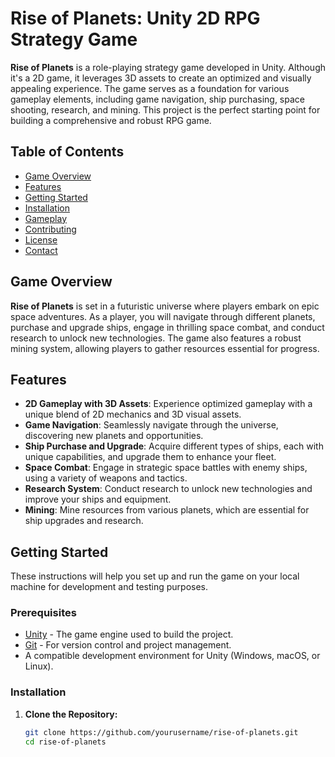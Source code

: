 # Rise of Planets: Unity 2D RPG Strategy Game

**Rise of Planets** is a role-playing strategy game developed in Unity. Although it's a 2D game, it leverages 3D assets to create an optimized and visually appealing experience. The game serves as a foundation for various gameplay elements, including game navigation, ship purchasing, space shooting, research, and mining. This project is the perfect starting point for building a comprehensive and robust RPG game.

## Table of Contents

- [Game Overview](#game-overview)
- [Features](#features)
- [Getting Started](#getting-started)
- [Installation](#installation)
- [Gameplay](#gameplay)
- [Contributing](#contributing)
- [License](#license)
- [Contact](#contact)

## Game Overview

**Rise of Planets** is set in a futuristic universe where players embark on epic space adventures. As a player, you will navigate through different planets, purchase and upgrade ships, engage in thrilling space combat, and conduct research to unlock new technologies. The game also features a robust mining system, allowing players to gather resources essential for progress.

## Features

- **2D Gameplay with 3D Assets**: Experience optimized gameplay with a unique blend of 2D mechanics and 3D visual assets.
- **Game Navigation**: Seamlessly navigate through the universe, discovering new planets and opportunities.
- **Ship Purchase and Upgrade**: Acquire different types of ships, each with unique capabilities, and upgrade them to enhance your fleet.
- **Space Combat**: Engage in strategic space battles with enemy ships, using a variety of weapons and tactics.
- **Research System**: Conduct research to unlock new technologies and improve your ships and equipment.
- **Mining**: Mine resources from various planets, which are essential for ship upgrades and research.

## Getting Started

These instructions will help you set up and run the game on your local machine for development and testing purposes.

### Prerequisites

- [Unity](https://unity.com/) - The game engine used to build the project.
- [Git](https://git-scm.com/) - For version control and project management.
- A compatible development environment for Unity (Windows, macOS, or Linux).

### Installation

1. **Clone the Repository:**
   ```bash
   git clone https://github.com/yourusername/rise-of-planets.git
   cd rise-of-planets
